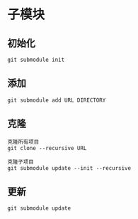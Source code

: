 # 子模块

## 初始化

    git submodule init

## 添加

    git submodule add URL DIRECTORY

## 克隆

    克隆所有项目
    git clone --recursive URL

    克隆子项目
    git submodule update --init --recursive

## 更新

    git submodule update

